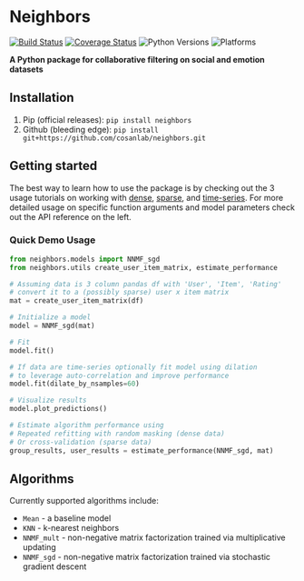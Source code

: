 # Neighbors
[![Build Status](https://github.com/cosanlab/neighbors/workflows/neighbors/badge.svg)](https://github.com/cosanlab/neighbors/actions?query=workflow%3Aneighbors)
[![Coverage Status](https://coveralls.io/repos/github/cosanlab/neighbors/badge.svg?branch=master)](https://coveralls.io/github/cosanlab/neighbors?branch=master)
![Python Versions](https://img.shields.io/badge/python-3.7%20%7C%203.8%20%7C%203.9-blue)
![Platforms](https://img.shields.io/badge/platform-linux%20%7C%20osx%20%7C%20win-blue)

**A Python package for collaborative filtering on social and emotion datasets**

## Installation

1. Pip (official releases): `pip install neighbors`
2. Github (bleeding edge): `pip install git+https://github.com/cosanlab/neighbors.git`

## Getting started

The best way to learn how to use the package is by checking out the 3 usage tutorials on working with [dense](examples/dense-data), [sparse](examples/sparse-data), and [time-series](examples/timeseries-data). For more detailed usage on specific function arguments and model parameters check out the API reference on the left. 

### Quick Demo Usage

```python  
from neighbors.models import NNMF_sgd
from neighbors.utils create_user_item_matrix, estimate_performance

# Assuming data is 3 column pandas df with 'User', 'Item', 'Rating'
# convert it to a (possibly sparse) user x item matrix
mat = create_user_item_matrix(df)

# Initialize a model
model = NNMF_sgd(mat)

# Fit
model.fit()

# If data are time-series optionally fit model using dilation
# to leverage auto-correlation and improve performance
model.fit(dilate_by_nsamples=60)

# Visualize results
model.plot_predictions()

# Estimate algorithm performance using
# Repeated refitting with random masking (dense data)
# Or cross-validation (sparse data)
group_results, user_results = estimate_performance(NNMF_sgd, mat)
```


## Algorithms

Currently supported algorithms include:  

- `Mean` - a baseline model
- `KNN` - k-nearest neighbors
- `NNMF_mult` - non-negative matrix factorization trained via multiplicative updating
- `NNMF_sgd` - non-negative matrix factorization trained via stochastic gradient descent

